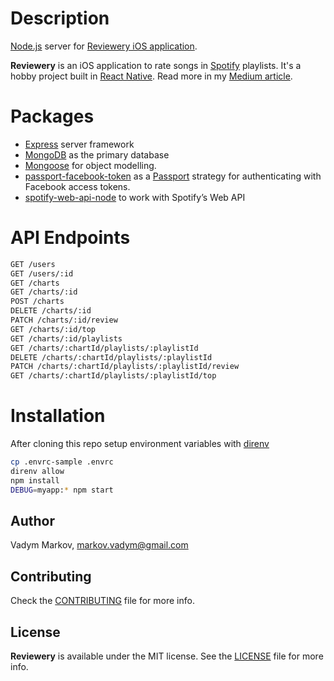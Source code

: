 # Description
[Node.js](https://nodejs.org) server for [Reviewery iOS application](https://github.com/vadymmarkov/reviewery-mobile).

**Reviewery** is an iOS application to rate songs in
[Spotify](https://www.spotify.com) playlists. It's a hobby project built in
[React Native](https://facebook.github.io/react-native/). Read more in my [Medium article](https://t.co/7qONtlRGxr).

# Packages
- [Express](http://expressjs.com) server framework
- [MongoDB](https://www.mongodb.com) as the primary database
- [Mongoose](http://mongoosejs.com) for object modelling.
- [passport-facebook-token](https://github.com/drudge/passport-facebook-token) as
a [Passport](http://passportjs.org) strategy for authenticating with
Facebook access tokens.
- [spotify-web-api-node](https://github.com/thelinmichael/spotify-web-api-node) to
work with Spotify’s Web API

# API Endpoints

```sh
GET /users
GET /users/:id
GET /charts
GET /charts/:id
POST /charts
DELETE /charts/:id
PATCH /charts/:id/review
GET /charts/:id/top
GET /charts/:id/playlists
GET /charts/:chartId/playlists/:playlistId
DELETE /charts/:chartId/playlists/:playlistId
PATCH /charts/:chartId/playlists/:playlistId/review
GET /charts/:chartId/playlists/:playlistId/top
```

# Installation

After cloning this repo setup environment variables with [direnv](https://github.com/direnv/direnv)

```sh
cp .envrc-sample .envrc
direnv allow
npm install
DEBUG=myapp:* npm start
```

## Author

Vadym Markov, markov.vadym@gmail.com

## Contributing

Check the [CONTRIBUTING](https://github.com/vadymmarkov/reviewery-server/blob/master/CONTRIBUTING.md) file for more info.

## License

**Reviewery** is available under the MIT license. See the [LICENSE](https://github.com/vadymmarkov/reviewery-server/blob/master/LICENSE.md) file for more info.
